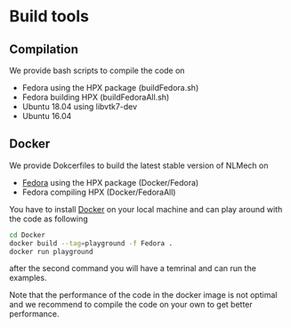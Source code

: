 # Build tools

## Compilation

We provide bash scripts to compile the code on 

* Fedora using the HPX package (buildFedora.sh)
* Fedora building HPX (buildFedoraAll.sh)
* Ubuntu 18.04 using libvtk7-dev
* Ubuntu 16.04 


## Docker

We provide Dokcerfiles to build the latest stable version of NLMech on

* [Fedora](https://github.com/nonlocalmodels/NLMech/packages/384758?version=stable)  using the HPX package (Docker/Fedora)
* Fedora compiling HPX (Docker/FedoraAll)

You have to install [Docker](https://docs.docker.com/) on your local machine and can play around with the code as following

```bash
cd Docker
docker build --tag=playground -f Fedora .
docker run playground
```

after the second command you will have a temrinal and can run the examples.

Note that the performance of the code in the docker image is not optimal and we recommend to compile the code on your own to get better performance.



